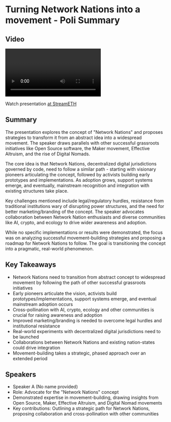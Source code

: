 # Turning Network Nations into a movement - Poli Summary

## Video
<video id="video" controls></video>
<script src="https://vod-cdn.lp-playback.studio/raw/jxf4iblf6wlsyor6526t4tcmtmqa/catalyst-vod-com/hls/0d2envirc4y5pld4/index.m3u8"></script>
<script>
  var video = document.getElementById('video');
  var videoSrc = 'https://vod-cdn.lp-playback.studio/raw/jxf4iblf6wlsyor6526t4tcmtmqa/catalyst-vod-com/hls/0d2envirc4y5pld4/index.m3u8';
  if (Hls.isSupported()) {
    var hls = new Hls();
    hls.loadSource(videoSrc);
    hls.attachMedia(video);
  }
  else if (video.canPlayType('application/vnd.apple.mpegurl')) {
    video.src = videoSrc;
  }
</script>

Watch presentation [at StreamETH](https://streameth.org/edge_city/watch?session=671230d801738fdb1114e9ab)

## Summary
The presentation explores the concept of "Network Nations" and proposes strategies to transform it from an abstract idea into a widespread movement. The speaker draws parallels with other successful grassroots initiatives like Open Source software, the Maker movement, Effective Altruism, and the rise of Digital Nomads.

The core idea is that Network Nations, decentralized digital jurisdictions governed by code, need to follow a similar path - starting with visionary pioneers articulating the concept, followed by activists building early prototypes and implementations. As adoption grows, support systems emerge, and eventually, mainstream recognition and integration with existing structures take place.

Key challenges mentioned include legal/regulatory hurdles, resistance from traditional institutions wary of disrupting power structures, and the need for better marketing/branding of the concept. The speaker advocates collaboration between Network Nation enthusiasts and diverse communities like AI, crypto, and ecology to drive wider awareness and adoption.

While no specific implementations or results were demonstrated, the focus was on analyzing successful movement-building strategies and proposing a roadmap for Network Nations to follow. The goal is transitioning the concept into a pragmatic, real-world phenomenon.

## Key Takeaways
- Network Nations need to transition from abstract concept to widespread movement by following the path of other successful grassroots initiatives
- Early pioneers articulate the vision, activists build prototypes/implementations, support systems emerge, and eventual mainstream adoption occurs
- Cross-pollination with AI, crypto, ecology and other communities is crucial for raising awareness and adoption
- Improved marketing/branding is needed to overcome legal hurdles and institutional resistance
- Real-world experiments with decentralized digital jurisdictions need to be launched
- Collaborations between Network Nations and existing nation-states could drive integration
- Movement-building takes a strategic, phased approach over an extended period

## Speakers
- Speaker A (No name provided)
- Role: Advocate for the "Network Nations" concept
- Demonstrated expertise in movement-building, drawing insights from Open Source, Maker, Effective Altruism, and Digital Nomad movements
- Key contributions: Outlining a strategic path for Network Nations, proposing collaboration and cross-pollination with other communities

